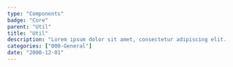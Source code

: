 ```yaml
---
type: "Components"
badge: "Core"
parent: "Util"
title: "Util"
description: "Lorem ipsum dolor sit amet, consectetur adipiscing elit. Nunc tempus laoreet leo sit amet iaculis."
categories: ["000-General"]
date: "2000-12-01"
---
```

